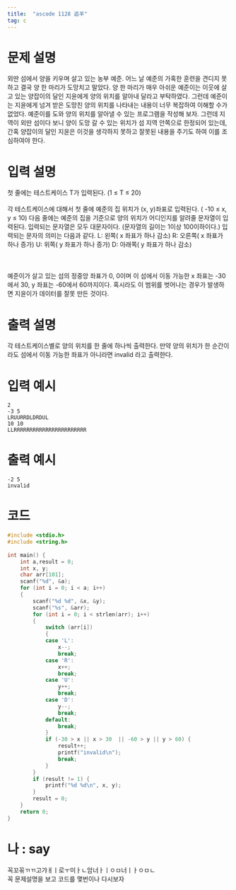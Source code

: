 ```yaml
---
title:  "ascode 1128 追羊"
tag: c
---
```

# 문제 설명
외딴 섬에서 양을 키우며 살고 있는 농부 예준. 어느 날 예준의 가혹한 훈련을 견디지 못하고 결국 양 한 마리가 도망치고 말았다. 양 한 마리가 매우 아쉬운 예준이는 이웃에 살고 있는 양잡이의 달인 지윤에게 양의 위치를 알아내 달라고 부탁하였다. 그런데 예준이는 지윤에게 넘겨 받은 도망친 양의 위치를 나타내는 내용이 너무 복잡하여 이해할 수가 없었다. 예준이를 도와 양의 위치를 알아낼 수 있는 프로그램을 작성해 보자. 그런데 지역이 외딴 섬이다 보니 양이 도망 갈 수 있는 위치가 섬 지역 안쪽으로 한정되어 있는데, 간혹 양잡이의 달인 지윤은 이것을 생각하지 못하고 잘못된 내용을 주기도 하여 이를 조심하여야 한다.
# 입력 설명
첫 줄에는 테스트케이스 T가 입력된다. (1 ≤ T ≤ 20) 
<br>
<br>
각 테스트케이스에 대해서 첫 줄에 예준의 집 위치가 (x, y)좌표로 입력된다. ( -10 ≤ x, y ≤ 10) 다음 줄에는 예준의 집을 기준으로 양의 위치가 어디인지를 알려줄 문자열이 입력된다. 입력되는 문자열은 모두 대문자이다. (문자열의 길이는 1이상 100이하이다.) 입력되는 문자의 의미는 다음과 같다. L: 왼쪽( x 좌표가 하나 감소) R: 오른쪽( x 좌표가 하나 증가) U: 위쪽( y 좌표가 하나 증가) D: 아래쪽( y 좌표가 하나 감소)
<br>
<br>
<br>
<br>
예준이가 살고 있는 섬의 정중앙 좌표가 0, 0이며 이 섬에서 이동 가능한 x 좌표는 -30에서 30, y 좌표는 -60에서 60까지이다. 혹시라도 이 범위를 벗어나는 경우가 발생하면 지윤이가 데이터를 잘못 만든 것이다.<br>

# 출력 설명
각 테스트케이스별로 양의 위치를 한 줄에 하나씩 출력한다. 만약 양의 위치가 한 순간이라도 섬에서 이동 가능한 좌표가 아니라면 invalid 라고 출력한다.
# 입력 예시
```
2
-3 5
LRUURRDLDRDUL
10 10
LLRRRRRRRRRRRRRRRRRRRRRRR

```
# 출력 예시
```
-2 5
invalid
```
# 코드

```c
#include <stdio.h>
#include <string.h>
 
int main() {
    int a,result = 0;
    int x, y;
    char arr[101];
    scanf("%d", &a);
    for (int i = 0; i < a; i++)
    {
        scanf("%d %d", &x, &y);
        scanf("%s", &arr);
        for (int i = 0; i < strlen(arr); i++)
        {
            switch (arr[i])
            {
            case 'L':
                x--;
                break;
            case 'R':
                x++;
                break;
            case 'U':
                y++;
                break;
            case 'D':
                y--;
                break;
            default:
                break;
            }
            if (-30 > x || x > 30  || -60 > y || y > 60) {
                result++;
                printf("invalid\n");
                break;
            }
        }
        if (result != 1) {
            printf("%d %d\n", x, y);
        }
        result = 0;
    }
    return 0;
}
```

# 나 : say
꼭꼬꼮ㄲㄲ고갸ㅐㅣ로ㅜ미ㅏㄴ암너ㅏㅣㅇㅁ너ㅣㅏㅇㅁㄴ<br>
꼭 문제설명을 보고 코드를 몇번이나 다시보자